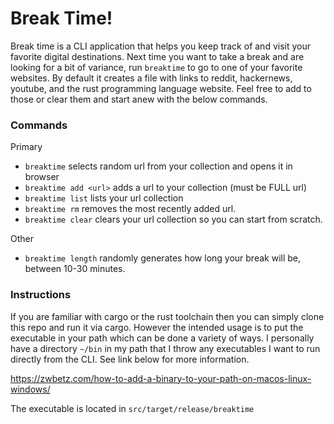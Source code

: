 # Break Time!

Break time is a CLI application that helps you keep track of and visit your favorite digital destinations. Next time you want to take a break and are looking for a bit of variance, run ```breaktime``` to go to one of your favorite websites. By default it creates a file with links to reddit, hackernews, youtube, and the rust programming language website. Feel free to add to those or clear them and start anew with the below commands. 


### Commands

Primary
- ```breaktime``` selects random url from your collection and opens it in browser 
- ```breaktime add <url>``` adds a url to your collection (must be FULL url)
- ```breaktime list``` lists your url collection
- ```breaktime rm``` removes the most recently added url.
- ```breaktime clear``` clears your url collection so you can start from scratch.

Other
- ```breaktime length``` randomly generates how long your break will be, between 10-30 minutes. 


### Instructions
If you are familiar with cargo or the rust toolchain then you can simply clone this repo and run it via cargo. However the intended usage is to put the executable in your path which can be done a variety of ways. I personally have a directory ```~/bin``` in my path that I throw any executables I want to run directly from the CLI. See link below for more information.

https://zwbetz.com/how-to-add-a-binary-to-your-path-on-macos-linux-windows/

The executable is located in ```src/target/release/breaktime```
